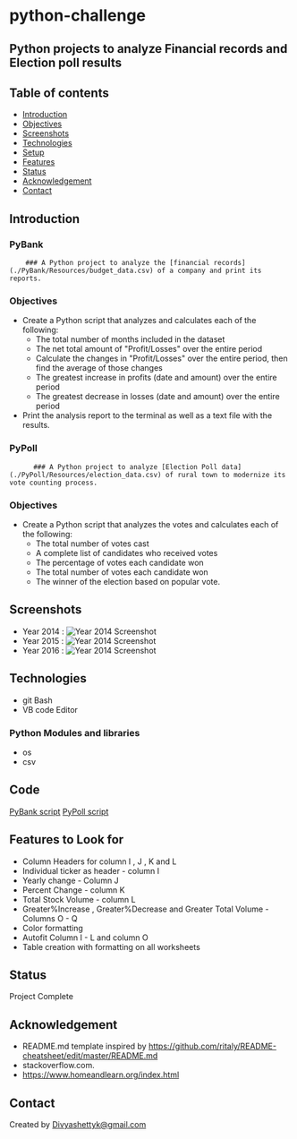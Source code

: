# python-challenge## Python projects to analyze Financial records and Election poll results## Table of contents* [Introduction ](#introduction )* [Objectives ](#objectives)* [Screenshots](#screenshots)* [Technologies](#technologies)* [Setup](#setup)* [Features](#features-to-look-for)* [Status](#status)* [Acknowledgement ](#acknowledgement )* [Contact](#contact)## Introduction### PyBank         ### A Python project to analyze the [financial records](./PyBank/Resources/budget_data.csv) of a company and print its reports.### Objectives - Create a Python script that analyzes and calculates each of the following:     *  The total number of months included in the dataset     *  The net total amount of "Profit/Losses" over the entire period     *  Calculate the changes in "Profit/Losses" over the entire period, then find the average of those         changes     *  The greatest increase in profits (date and amount) over the entire period     *  The greatest decrease in losses (date and amount) over the entire period- Print the analysis report to the terminal as well as a text file with the results.### PyPoll           ### A Python project to analyze [Election Poll data](./PyPoll/Resources/election_data.csv) of rural town to modernize its vote counting process.### Objectives - Create a Python script that analyzes the votes and calculates each of the following:     *  The total number of votes cast     *  A complete list of candidates who received votes     *  The percentage of votes each candidate won     *  The total number of votes each candidate won      *  The winner of the election based on popular vote.## Screenshots- Year 2014 : ![Year 2014 Screenshot](./Images/Year_2014.jpg)- Year 2015 : ![Year 2014 Screenshot](./Images/Year_2015.jpg)- Year 2016 : ![Year 2014 Screenshot](./Images/Year_2016.jpg)## Technologies* git Bash* VB code Editor### Python Modules and libraries* os * csv## Code [PyBank script](/PyBank/main.py)[PyPoll script](/PyPoll/main.py)## Features to Look for* Column Headers for column I , J , K and L* Individual ticker as header - column I* Yearly change - Column J* Percent Change - column K* Total Stock Volume - column L* Greater%Increase , Greater%Decrease and Greater Total Volume - Columns O - Q* Color formatting* Autofit Column I - L and column O* Table creation with formatting on all worksheets ## StatusProject Complete## Acknowledgement - README.md template inspired by https://github.com/ritaly/README-cheatsheet/edit/master/README.md- stackoverflow.com.- https://www.homeandlearn.org/index.html## ContactCreated by [Divyashettyk@gmail.com](#divyashettyk@gmail.com) 
